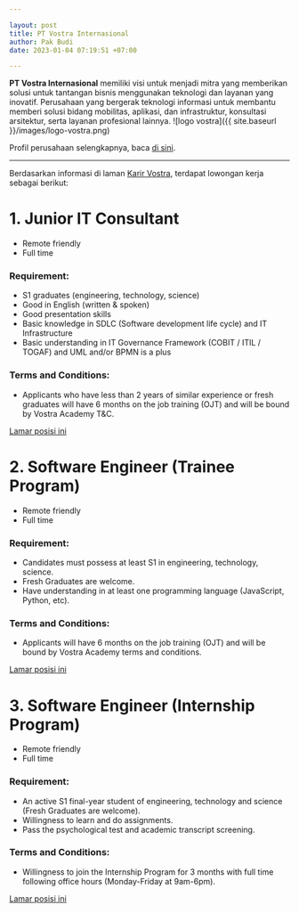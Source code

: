 ```yaml
---

layout: post
title: PT Vostra Internasional
author: Pak Budi
date: 2023-01-04 07:19:51 +07:00

---
```


**PT Vostra Internasional** memiliki visi untuk menjadi mitra yang memberikan solusi untuk tantangan bisnis menggunakan teknologi dan layanan yang inovatif. Perusahaan yang bergerak teknologi informasi untuk membantu memberi solusi bidang mobilitas, aplikasi, dan infrastruktur, konsultasi arsitektur, serta layanan profesional lainnya.
![logo vostra]({{ site.baseurl }}/images/logo-vostra.png)

Profil perusahaan selengkapnya, baca [di sini](https://www.vostra.co.id/).

---

Berdasarkan informasi di laman [Karir Vostra](https://www.vostra.co.id/career-page.html), terdapat lowongan kerja sebagai berikut:

# 1. Junior IT Consultant

- Remote friendly
- Full time

### Requirement:

- S1 graduates (engineering, technology, science)
- Good in English (written & spoken)
- Good presentation skills
- Basic knowledge in SDLC (Software development life cycle) and IT Infrastructure
- Basic understanding in IT Governance Framework (COBIT / ITIL / TOGAF) and UML and/or BPMN is a plus

### Terms and Conditions:

- Applicants who have less than 2 years of similar experience or fresh graduates will have 6 months on the job training (OJT) and will be bound by Vostra Academy T&C.

<div class="apply"><a href="mailto:recruitment@vostra.co.id">Lamar posisi ini</a></div>

# 2. Software Engineer (Trainee Program)

- Remote friendly
- Full time

### Requirement:

- Candidates must possess at least S1 in engineering, technology, science.
- Fresh Graduates are welcome.
- Have understanding in at least one programming language (JavaScript, Python, etc).

### Terms and Conditions:

- Applicants will have 6 months on the job training (OJT) and will be bound by Vostra Academy terms and conditions.

<div class="apply"><a href="mailto:recruitment@vostra.co.id">Lamar posisi ini</a></div>

# 3. Software Engineer (Internship Program)

- Remote friendly
- Full time

### Requirement:

- An active S1 final-year student of engineering, technology and science (Fresh Graduates are welcome).
- Willingness to learn and do assignments.
- Pass the psychological test and academic transcript screening.

### Terms and Conditions:

- Willingness to join the Internship Program for 3 months with full time following office hours (Monday-Friday at 9am-6pm).

<div class="apply"><a href="mailto:recruitment@vostra.co.id">Lamar posisi ini</a></div>
